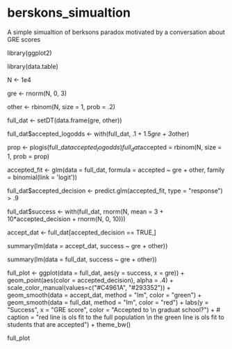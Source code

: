 # berskons_simualtion
A simple simualtion of berksons paradox motivated by a conversation about GRE scores

library(ggplot2)

library(data.table)

N <- 1e4

gre <- rnorm(N, 0, 3)

other <- rbinom(N, size = 1, prob = .2)

full_dat <- setDT(data.frame(gre, other))

full_dat$accepted_logodds <- with(full_dat, .1 + 1.5*gre + 3*other)

prop <- plogis(full_dat$accepted_logodds)
full_dat$accepted = rbinom(N, size = 1, prob = prop)

accepted_fit <- glm(data = full_dat, formula = accepted ~ gre + other, family = binomial(link = 'logit'))

full_dat$accepted_decision <- predict.glm(accepted_fit, type = "response") > .9

full_dat$success <- with(full_dat, rnorm(N, mean = 3 + 10*accepted_decision + rnorm(N, 0, 10)))

accept_dat <- full_dat[accepted_decision == TRUE,]

summary(lm(data = accept_dat, success ~ gre + other))

summary(lm(data = full_dat,  success ~ gre + other))



full_plot <- ggplot(data = full_dat, 
                    aes(y = success, x = gre)) + 
  geom_point(aes(color = accepted_decision), alpha = .4) + 
  scale_color_manual(values=c("#C4961A", "#293352")) + 
  geom_smooth(data = accept_dat, method = "lm", color = "green") + 
  geom_smooth(data = full_dat, method = "lm", color = "red") +
  labs(y = "Success", x = "GRE score", color = "Accepted to \n graduat school?") +
      # caption = "red line is ols fit to the full population \n the green line is ols fit to students that are accepted") + 
  theme_bw()
  
full_plot
